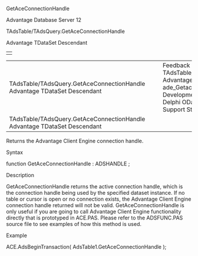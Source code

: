 GetAceConnectionHandle




Advantage Database Server 12  

TAdsTable/TAdsQuery.GetAceConnectionHandle

Advantage TDataSet Descendant

|  |
| --- |
|  |

|  |  |  |  |  |
| --- | --- | --- | --- | --- |
| TAdsTable/TAdsQuery.GetAceConnectionHandle  Advantage TDataSet Descendant |  |  | Feedback on: Advantage Database Server 12 - TAdsTable/TAdsQuery.GetAceConnectionHandle Advantage TDataSet Descendant ade\_Getaceconnectionhandle Advantage Web Development > Advantage Delphi OData Client > Delphi OData Components > TODataSet / Dear Support Staff, |  |
| TAdsTable/TAdsQuery.GetAceConnectionHandle  Advantage TDataSet Descendant |  |  |  |  |

Returns the Advantage Client Engine connection handle.

Syntax

function GetAceConnectionHandle : ADSHANDLE ;

Description

GetAceConnectionHandle returns the active connection handle, which is the connection handle being used by the specified dataset instance. If no table or cursor is open or no connection exists, the Advantage Client Engine connection handle returned will not be valid. GetAceConnectionHandle is only useful if you are going to call Advantage Client Engine functionality directly that is prototyped in ACE.PAS. Please refer to the ADSFUNC.PAS source file to see examples of how this method is used.

Example

ACE.AdsBeginTransaction( AdsTable1.GetAceConnectionHandle );